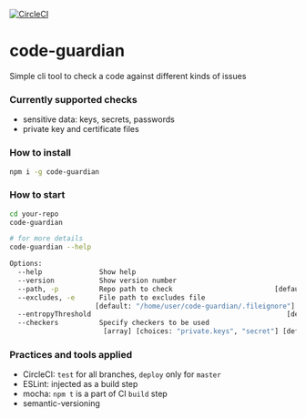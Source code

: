 [![CircleCI](https://circleci.com/gh/AndreiPiatrou/code-guardian/tree/master.svg?style=svg)](https://circleci.com/gh/AndreiPiatrou/code-guardian/tree/master)

# code-guardian
Simple cli tool to check a code against different kinds of issues
### Currently supported checks

- sensitive data: keys, secrets, passwords
- private key and certificate files

### How to install

```bash
npm i -g code-guardian
```

### How to start

```bash
cd your-repo
code-guardian

# for more details
code-guardian --help

Options:
  --help              Show help                                        [boolean]
  --version           Show version number                              [boolean]
  --path, -p          Repo path to check                         [default: "./"]
  --excludes, -e      File path to excludes file
                     [default: "/home/user/code-guardian/.fileignore"]
  --entropyThreshold                                                [default: 2]
  --checkers          Specify checkers to be used
                       [array] [choices: "private.keys", "secret"] [default: []]
```

### Practices and tools applied

- CircleCI: `test` for all branches, `deploy` only for `master`
- ESLint: injected as a build step
- mocha: `npm t` is a part of CI `build` step
- semantic-versioning
